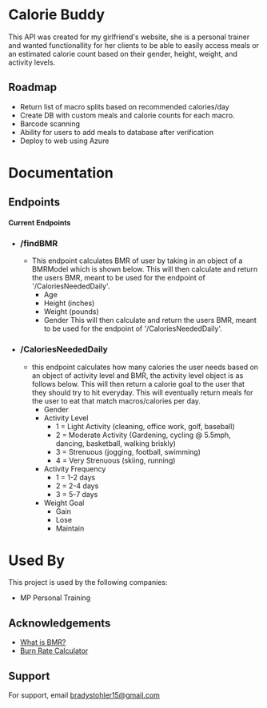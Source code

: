 
# Calorie Buddy

This API was created for my girlfriend's website, she is a personal trainer and wanted functionallity for her clients to be able to easily access meals or an estimated calorie count based on their gender, height, weight, and activity levels.

## Roadmap
- Return list of macro splits based on recommended calories/day
- Create DB with custom meals and calorie counts for each macro.
- Barcode scanning
- Ability for users to add meals to database after verification
- Deploy to web using Azure

# Documentation

## Endpoints

#### Current Endpoints
- ### /findBMR
    - This endpoint calculates BMR of user by taking in an object of a BMRModel which is shown below. This will then calculate and return the users BMR, meant to be used for the endpoint of '/CaloriesNeededDaily'.
        - Age
        - Height (inches)
        - Weight (pounds)
        - Gender
        This will then calculate and return the users BMR, meant to be used for the endpoint of '/CaloriesNeededDaily'.
- ### /CaloriesNeededDaily
    - this endpoint calculates how many calories the user needs based on an object of activity level and BMR, the activity level object is as follows below.         This will then return a calorie goal to the user that they should try to hit everyday. This will eventually return meals for the user to eat that match macros/calories per day.
        - Gender
        - Activity Level
            - 1 = Light Activity (cleaning, office work, golf, baseball)
            - 2 = Moderate Activity (Gardening, cycling @ 5.5mph, dancing, basketball, walking briskly)
            - 3 = Strenuous (jogging, football, swimming)
            - 4 = Very Strenuous (skiing, running)
        - Activity Frequency
            - 1 = 1-2 days
            - 2 = 2-4 days
            - 3 = 5-7 days
        - Weight Goal
            - Gain
            - Lose
            - Maintain

# Used By

This project is used by the following companies:

- MP Personal Training


## Acknowledgements

 - [What is BMR?](https://www.active.com/fitness/calculators/bmr)
 - [Burn Rate Calculator](https://www.urmc.rochester.edu/encyclopedia/content.aspx?ContentTypeID=41&ContentID=CalorieBurnCalc&CalorieBurnCalc_Parameters=160)



## Support

For support, email bradystohler15@gmail.com

